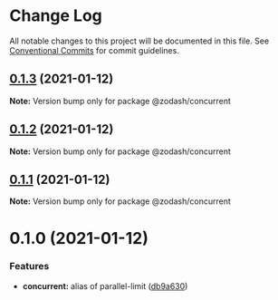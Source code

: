 # Change Log

All notable changes to this project will be documented in this file.
See [Conventional Commits](https://conventionalcommits.org) for commit guidelines.

## [0.1.3](https://github.com/zcorky/zodash/compare/@zodash/concurrent@0.1.2...@zodash/concurrent@0.1.3) (2021-01-12)

**Note:** Version bump only for package @zodash/concurrent





## [0.1.2](https://github.com/zcorky/zodash/compare/@zodash/concurrent@0.1.1...@zodash/concurrent@0.1.2) (2021-01-12)

**Note:** Version bump only for package @zodash/concurrent





## [0.1.1](https://github.com/zcorky/zodash/compare/@zodash/concurrent@0.1.0...@zodash/concurrent@0.1.1) (2021-01-12)

**Note:** Version bump only for package @zodash/concurrent





# 0.1.0 (2021-01-12)


### Features

* **concurrent:** alias of parallel-limit ([db9a630](https://github.com/zcorky/zodash/commit/db9a63046318e399677e011a411b41716619eb32))
